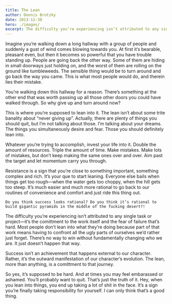 ```yaml
---
title: The Lean
author: Dennis Brotzky
date: 2013-12-30
hero: ./images/
excerpt: The difficulty you’re experiencing isn’t attributed to any single task or project—it’s the comittment to the work itself and the fear of failure that’s hard.
---
```

Imagine you’re walking down a long hallway with a group of people and suddenly a gust of wind comes blowing towards you. At first it’s bearable, pleasant even, but then it becomes so powerful that you have trouble standing up. People are going back the other way. Some of them are hiding in small doorways just holding on, and the worst of them are rolling on the ground like tumbleweeds. The sensible thing would be to turn around and go back the way you came. This is what most people would do, and therein lies their mistake.

You’re walking down this hallway for a reason. There’s something at the other end that was worth passing up all those other doors you could have walked through. So why give up and turn around now?

This is where you’re supposed to lean into it. The lean isn’t about some trite banality about “never giving up”. Actually, there are plenty of things you should quit, but I’m not talking about those. I’m talking about your dreams. The things you simultaneously desire and fear. Those you should definitely lean into.

Whatever you’re trying to accomplish, invest your life into it. Double the amount of resources. Triple the amount of time. Make mistakes. Make lots of mistakes, but don’t keep making the same ones over and over. Aim past the target and let momentum carry you through.

Resistance is a sign that you’re close to something important, something complex and rich. It’s your que to start leaning. Everyone else bails when things get too rough—when the water gets too choppy, when the hill gets too steep. It’s much easier and much more rational to go back to our routines of convenience and comfort and just ride this thing out.

    Do you think success looks rational? Do you think it’s rational to build gigantic pyramids in the middle of the fucking desert?!

The difficulty you’re experiencing isn’t attributed to any single task or project—it’s the comittment to the work itself and the fear of failure that’s hard. Most people don’t lean into what they’re doing because part of that work means having to confront all the ugly parts of ourselves we’d rather just forget. There’s no way to win without fundamentally changing who we are. It just doesn’t happen that way.

Success isn’t an achievement that happens external to our character. Rather, it’s the outward manifestation of our character’s evolution. The lean, more than anything, is a comittment to that journey.

So yes, it’s supposed to be hard. And at times you may feel embarassed or ashamed. You’ll probably want to quit. That’s just the truth of it. Hey, when you lean into things, you end up taking a lot of shit in the face. It’s a sign you’re finally taking responsibility for yourself. I can only think that’s a good thing.
